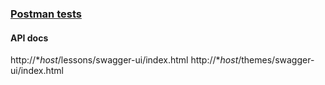 ### [Postman tests](https://www.postman.com/altimetry-engineer-24709017/workspace/crud-app-testing/collection/26452382-30782453-ce66-4477-a158-c1a62731534a?action=share&creator=26452382)

#### API docs

http://**host*/lessons/swagger-ui/index.html
http://**host*/themes/swagger-ui/index.html
